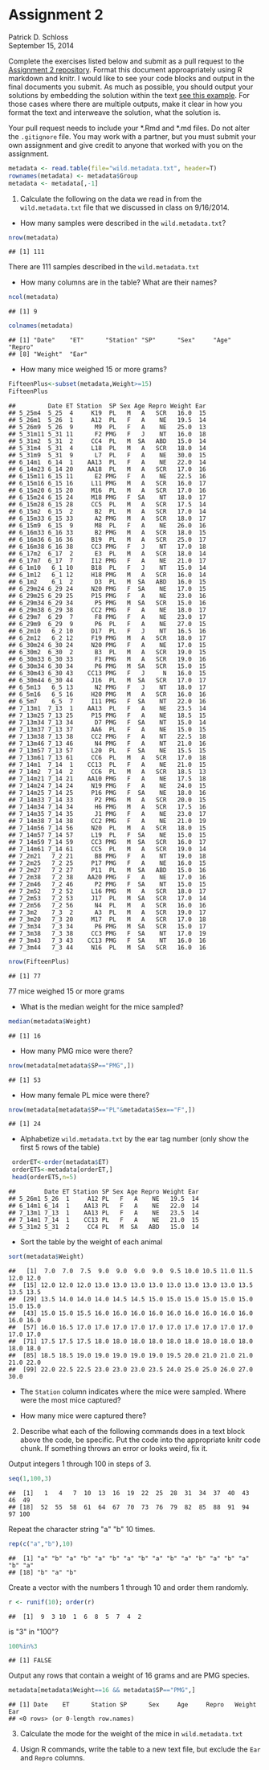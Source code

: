 # Assignment 2
Patrick D. Schloss  
September 15, 2014  

Complete the exercises listed below and submit as a pull request to the [Assignment 2 repository](http://www.github.com/microbialinformatics/assignment02).  Format this document approapriately using R markdown and knitr. I would like to see your code blocks and output in the final documents you submit. As much as possible, you should output your solutions by embedding the solution within the text [see this example](https://github.com/microbialinformatics/assignment02/blob/master/example.Rmd). For those cases where there are multiple outputs, make it clear in how you format the text and interweave the solution, what the solution is.

Your pull request needs to include your *.Rmd and *.md files. Do not alter the `.gitignore` file. You may work with a partner, but you must submit your own assignment and give credit to anyone that worked with you on the assignment.


```r
metadata <- read.table(file="wild.metadata.txt", header=T)
rownames(metadata) <- metadata$Group
metadata <- metadata[,-1]
```

1.  Calculate the following on the data we read in from the `wild.metadata.txt` file that we discussed in class on 9/16/2014.

  * How many samples were described in the `wild.metadata.txt`?
  
  ```r
  nrow(metadata)
  ```
  
  ```
  ## [1] 111
  ```
  There are 111 samples described in the `wild.metadata.txt`
  
  * How many columns are in the table? What are their names?
  
  ```r
  ncol(metadata)
  ```
  
  ```
  ## [1] 9
  ```
  
  ```r
  colnames(metadata)
  ```
  
  ```
  ## [1] "Date"    "ET"      "Station" "SP"      "Sex"     "Age"     "Repro"  
  ## [8] "Weight"  "Ear"
  ```
  
  * How many mice weighed 15 or more grams?
  
  ```r
  FifteenPlus<-subset(metadata,Weight>=15)
  FifteenPlus
  ```
  
  ```
  ##         Date ET Station  SP Sex Age Repro Weight Ear
  ## 5_25m4  5_25  4     K19  PL   M   A   SCR   16.0  15
  ## 5_26m1  5_26  1     A12  PL   F   A    NE   19.5  14
  ## 5_26m9  5_26  9      M9  PL   F   A    NE   25.0  13
  ## 5_31m11 5_31 11      F2 PMG   F   J    NT   16.0  18
  ## 5_31m2  5_31  2     CC4  PL   M  SA   ABD   15.0  14
  ## 5_31m4  5_31  4     L18  PL   M   A   SCR   18.0  14
  ## 5_31m9  5_31  9      L7  PL   F   A    NE   30.0  15
  ## 6_14m1  6_14  1    AA13  PL   F   A    NE   22.0  14
  ## 6_14m23 6_14 20    AA18  PL   M   A   SCR   17.0  16
  ## 6_15m11 6_15 11      E2 PMG   F   A    NE   22.5  16
  ## 6_15m16 6_15 16     L11 PMG   M   A   SCR   16.0  17
  ## 6_15m20 6_15 20     M16  PL   M   A   SCR   17.0  16
  ## 6_15m24 6_15 24     M18 PMG   F  SA    NT   18.0  17
  ## 6_15m28 6_15 28     CC5  PL   M   A   SCR   17.5  14
  ## 6_15m2  6_15  2      B2  PL   M   A   SCR   17.0  14
  ## 6_15m33 6_15 33      A2 PMG   M   A   SCR   18.0  17
  ## 6_15m9  6_15  9      M8  PL   F   A    NE   26.0  16
  ## 6_16m33 6_16 33      B2 PMG   M   A   SCR   18.0  15
  ## 6_16m36 6_16 36     B19  PL   M   A   SCR   25.0  17
  ## 6_16m38 6_16 38     CC3 PMG   F   J    NT   17.0  18
  ## 6_17m2  6_17  2      E3  PL   M   A   SCR   18.0  14
  ## 6_17m7  6_17  7     I12 PMG   F   A    NE   21.0  17
  ## 6_1m10   6_1 10     B18  PL   F   J    NT   15.0  14
  ## 6_1m12   6_1 12     H18 PMG   M   A   SCR   16.0  14
  ## 6_1m2    6_1  2      D3  PL   M  SA   ABD   16.0  15
  ## 6_29m24 6_29 24     N20 PMG   F  SA    NE   17.0  15
  ## 6_29m25 6_29 25     P15 PMG   F   A    NE   23.0  16
  ## 6_29m34 6_29 34      P5 PMG   M  SA   SCR   15.0  16
  ## 6_29m38 6_29 38     CC2 PMG   F   A    NE   18.0  17
  ## 6_29m7  6_29  7      F8 PMG   F   A    NE   23.0  17
  ## 6_29m9  6_29  9      P6  PL   F   A    NE   27.0  15
  ## 6_2m10   6_2 10     D17  PL   F   J    NT   16.5  16
  ## 6_2m12   6_2 12     F19 PMG   M   A   SCR   18.0  17
  ## 6_30m24 6_30 24     N20 PMG   F   A    NE   17.0  15
  ## 6_30m2  6_30  2      B3  PL   M   A   SCR   19.0  15
  ## 6_30m33 6_30 33      F1 PMG   M   A   SCR   19.0  16
  ## 6_30m34 6_30 34      P6 PMG   M  SA   SCR   15.0  15
  ## 6_30m43 6_30 43    CC13 PMG   F   J     N   16.0  15
  ## 6_30m44 6_30 44     J16  PL   M  SA   SCR   17.0  17
  ## 6_5m13   6_5 13      N2 PMG   F   J    NT   18.0  17
  ## 6_5m16   6_5 16     H20 PMG   M   A   SCR   16.0  16
  ## 6_5m7    6_5  7     I11 PMG   F  SA    NT   22.0  16
  ## 7_13m1  7_13  1    AA13  PL   F   A    NE   23.5  14
  ## 7_13m25 7_13 25     P15 PMG   F   A    NE   18.5  15
  ## 7_13m34 7_13 34      D7 PMG   F  SA    NT   15.0  14
  ## 7_13m37 7_13 37     AA6  PL   F   A    NE   15.0  15
  ## 7_13m38 7_13 38     CC2 PMG   F   A    NT   22.5  18
  ## 7_13m46 7_13 46      N4 PMG   F   A    NT   21.0  16
  ## 7_13m57 7_13 57     L20  PL   F  SA    NE   15.5  15
  ## 7_13m61 7_13 61     CC6  PL   M   A   SCR   17.0  18
  ## 7_14m1  7_14  1    CC13  PL   F   A    NE   21.0  15
  ## 7_14m2  7_14  2     CC6  PL   M   A   SCR   18.5  13
  ## 7_14m21 7_14 21    AA10 PMG   F   A    NE   17.5  18
  ## 7_14m24 7_14 24     N19 PMG   F   A    NE   24.0  15
  ## 7_14m25 7_14 25     P16 PMG   F  SA    NE   18.0  16
  ## 7_14m33 7_14 33      P2 PMG   M   A   SCR   20.0  15
  ## 7_14m34 7_14 34      H6 PMG   M   A   SCR   17.5  16
  ## 7_14m35 7_14 35      J1 PMG   F   A    NE   23.0  17
  ## 7_14m38 7_14 38     CC2 PMG   F   A    NE   21.0  19
  ## 7_14m56 7_14 56     N20  PL   M   A   SCR   18.0  15
  ## 7_14m57 7_14 57     L19  PL   F  SA    NE   15.0  15
  ## 7_14m59 7_14 59     CC3 PMG   M  SA   SCR   16.0  17
  ## 7_14m61 7_14 61     CC5  PL   M   A   SCR   19.0  14
  ## 7_2m21   7_2 21      B8 PMG   F   A    NT   19.0  18
  ## 7_2m25   7_2 25     P17 PMG   F   A    NE   16.0  15
  ## 7_2m27   7_2 27     P11  PL   M  SA   ABD   15.0  16
  ## 7_2m38   7_2 38    AA20 PMG   F   A    NE   17.0  16
  ## 7_2m46   7_2 46      P2 PMG   F  SA    NT   15.0  15
  ## 7_2m52   7_2 52     L16 PMG   M   A   SCR   18.0  17
  ## 7_2m53   7_2 53     J17  PL   M  SA   SCR   17.0  14
  ## 7_2m56   7_2 56      N4  PL   M   A   SCR   16.0  16
  ## 7_3m2    7_3  2      A3  PL   M   A   SCR   19.0  17
  ## 7_3m20   7_3 20     M17  PL   M   A   SCR   17.0  18
  ## 7_3m34   7_3 34      P6 PMG   M  SA   SCR   15.0  17
  ## 7_3m38   7_3 38     CC3 PMG   F  SA    NT   17.0  19
  ## 7_3m43   7_3 43    CC13 PMG   F  SA    NT   16.0  16
  ## 7_3m44   7_3 44     N16  PL   M  SA   SCR   16.0  16
  ```
  
  ```r
  nrow(FifteenPlus)
  ```
  
  ```
  ## [1] 77
  ```
  77 mice weighed 15 or more grams
  
  * What is the median weight for the mice sampled?
  
  ```r
  median(metadata$Weight)
  ```
  
  ```
  ## [1] 16
  ```
  
  * How many PMG mice were there?
  
  ```r
  nrow(metadata[metadata$SP=="PMG",])
  ```
  
  ```
  ## [1] 53
  ```
  
  * How many female PL mice were there? 
  
  ```r
  nrow(metadata[metadata$SP=="PL"&metadata$Sex=="F",])
  ```
  
  ```
  ## [1] 24
  ```
  
  * Alphabetize `wild.metadata.txt` by the ear tag number (only show the first 5 rows of the table)
  
  ```r
   orderET<-order(metadata$ET)
   orderET5<-metadata[orderET,]
   head(orderET5,n=5)
  ```
  
  ```
  ##        Date ET Station SP Sex Age Repro Weight Ear
  ## 5_26m1 5_26  1     A12 PL   F   A    NE   19.5  14
  ## 6_14m1 6_14  1    AA13 PL   F   A    NE   22.0  14
  ## 7_13m1 7_13  1    AA13 PL   F   A    NE   23.5  14
  ## 7_14m1 7_14  1    CC13 PL   F   A    NE   21.0  15
  ## 5_31m2 5_31  2     CC4 PL   M  SA   ABD   15.0  14
  ```
  
  * Sort the table by the weight of each animal
  
  
  ```r
  sort(metadata$Weight)
  ```
  
  ```
  ##   [1]  7.0  7.0  7.5  9.0  9.0  9.0  9.0  9.5 10.0 10.5 11.0 11.5 12.0 12.0
  ##  [15] 12.0 12.0 12.0 13.0 13.0 13.0 13.0 13.0 13.0 13.0 13.0 13.5 13.5 13.5
  ##  [29] 13.5 14.0 14.0 14.0 14.5 14.5 15.0 15.0 15.0 15.0 15.0 15.0 15.0 15.0
  ##  [43] 15.0 15.0 15.5 16.0 16.0 16.0 16.0 16.0 16.0 16.0 16.0 16.0 16.0 16.0
  ##  [57] 16.0 16.5 17.0 17.0 17.0 17.0 17.0 17.0 17.0 17.0 17.0 17.0 17.0 17.0
  ##  [71] 17.5 17.5 17.5 18.0 18.0 18.0 18.0 18.0 18.0 18.0 18.0 18.0 18.0 18.0
  ##  [85] 18.5 18.5 19.0 19.0 19.0 19.0 19.0 19.5 20.0 21.0 21.0 21.0 21.0 22.0
  ##  [99] 22.0 22.5 22.5 23.0 23.0 23.0 23.5 24.0 25.0 25.0 26.0 27.0 30.0
  ```
  
  * The `Station` column indicates where the mice were sampled. Where were the most mice captured?
  
  
  * How many mice were captured there?


2.	Describe what each of the following commands does in a text block above the code, be specific. Put the code into the appropriate knitr code chunk. If something throws an error or looks weird, fix it.

Output integers 1 through 100 in steps of 3.

```r
seq(1,100,3)
```

```
##  [1]   1   4   7  10  13  16  19  22  25  28  31  34  37  40  43  46  49
## [18]  52  55  58  61  64  67  70  73  76  79  82  85  88  91  94  97 100
```

Repeat the character string "a" "b" 10 times.

```r
rep(c("a","b"),10)
```

```
##  [1] "a" "b" "a" "b" "a" "b" "a" "b" "a" "b" "a" "b" "a" "b" "a" "b" "a"
## [18] "b" "a" "b"
```

Create a vector with the numbers 1 through 10 and order them randomly.

```r
r <- runif(10); order(r)
```

```
##  [1]  9  3 10  1  6  8  5  7  4  2
```

is "3" in "100"?

```r
100%in%3
```

```
## [1] FALSE
```

Output any rows that contain a weight of 16 grams and are PMG species.

```r
metadata[metadata$Weight==16 && metadata$SP=="PMG",]
```

```
## [1] Date    ET      Station SP      Sex     Age     Repro   Weight  Ear    
## <0 rows> (or 0-length row.names)
```


3.	Calculate the mode for the weight of the mice in `wild.metadata.txt`


4.	Usign R commands, write the table to a new text file, but exclude the `Ear` and `Repro` columns.

